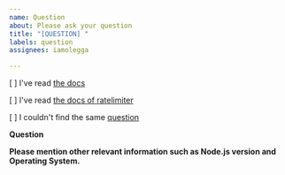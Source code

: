 ```yaml
---
name: Question
about: Please ask your question
title: "[QUESTION] "
labels: question
assignees: iamolegga

---
```


<!-- Please don't delete this template or we'll close your issue -->
<!-- Before creating an issue please make sure you are using the latest version. -->

[ ] I've read [the docs](https://github.com/iamolegga/nestjs-ratelimiter/blob/master/README.md)

[ ] I've read [the docs of ratelimiter](https://www.npmjs.com/package/ratelimiter)

[ ] I couldn't find the same [question](https://github.com/iamolegga/nestjs-ratelimiter/issues?q=is%3Aissue+label%3Aquestion)

**Question**



**Please mention other relevant information such as Node.js version and Operating System.**


